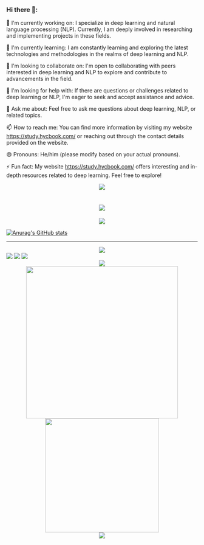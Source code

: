 <!--
**narutohyc/narutohyc** is a ✨ _special_ ✨ repository because its `README.md` (this file) appears on your GitHub profile.

Here are some ideas to get you started:
- 🔭 I’m currently working on ...
- 🌱 I’m currently learning ...
- 👯 I’m looking to collaborate on ...
- 🤔 I’m looking for help with ...
- 💬 Ask me about ...
- 📫 How to reach me: ...
- 😄 Pronouns: ...
- ⚡ Fun fact: ...
-->

### Hi there 🌱:

🔭 I'm currently working on: I specialize in deep learning and natural language processing (NLP). Currently, I am deeply involved in researching and implementing projects in these fields.

🌱 I'm currently learning: I am constantly learning and exploring the latest technologies and methodologies in the realms of deep learning and NLP.

👯 I'm looking to collaborate on: I'm open to collaborating with peers interested in deep learning and NLP to explore and contribute to advancements in the field.

🤔 I'm looking for help with: If there are questions or challenges related to deep learning or NLP, I'm eager to seek and accept assistance and advice.

💬 Ask me about: Feel free to ask me questions about deep learning, NLP, or related topics.

📫 How to reach me: You can find more information by visiting my website https://study.hycbook.com/ or reaching out through the contact details provided on the website.

😄 Pronouns: He/him (please modify based on your actual pronouns).

⚡ Fun fact: My website https://study.hycbook.com/ offers interesting and in-depth resources related to deep learning. Feel free to explore!


<!-- 酷酷壁纸 -->
<center>
	<img src="https://s2.loli.net/2022/03/23/7Hhl5pBTseoObDS.jpg" >
</center>



<link rel="stylesheet" type="text/css" href="https://github.com/narutohyc/narutohyc/blob/main/styles/style.css">



<!-- 动态写代码 -->
<h1 align="center">
	<img src="https://readme-typing-svg.herokuapp.com/?lines=console.log(%22Hello%2C%20World!%22);narutohyc小盆友祝您今天愉快!&center=true&size=27">
</h1>

<div align="center">
	<img src="https://metrics.lecoq.io/narutohyc?template=classic&config.timezone=Asia%2FShanghai">
</div>



[![Anurag's GitHub stats](https://github-readme-stats.vercel.app/api?username=narutohyc)](https://github.com/narutohyc/github-readme-stats)

---

<div align="center">
	<img  src="https://github-profile-trophy.vercel.app/?username=narutohyc" />
</div>


<span >
	<img  src="https://img.shields.io/badge/-python-E34F26?style=flat-square&logo=python&logoColor=white" />
	<img  src="https://img.shields.io/badge/-java-1572B6?style=flat-square&logo=java" />
	<img  src="https://visitor-badge.glitch.me/badge?page_id=narutohyc" />
</span>

<!-- narutohyc's contribution graph -->
<div align="center">
	<img src="https://activity-graph.herokuapp.com/graph?username=narutohyc&theme=xcode" />
</div>

<!-- csdn -->
<div align="center">
  <img src="https://github-readme-streak-stats.herokuapp.com/?user=narutohyc" width="400"/>
  <img src="https://stats.justsong.cn/api/csdn?id=u013545389" width="300" />
</div>

<div align="center">
    <img src="https://w.wallhaven.cc/full/8o/wallhaven-8ok8p1.jpg">
</div>
